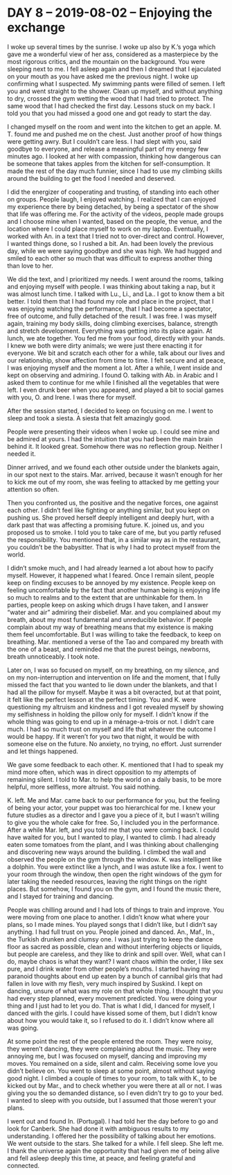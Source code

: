 # DAY 8 – 2019-08-02 – Enjoying the exchange

I woke up several times by the sunrise. I woke up also by K.’s yoga which gave me a wonderful view of her ass, considered as a masterpiece by the most rigorous critics, and the mountain on the background. You were sleeping next to me. I fell asleep again and then I dreamed that I ejaculated on your mouth as you have asked me the previous night. I woke up confirming what I suspected. My swimming pants were filled of semen. I left you and went straight to the shower. Clean up myself, and without anything to dry, crossed the gym wetting the wood that I had tried to protect. The same wood that I had checked the first day. Lessons stuck on my back. I told you that you had missed a good one and got ready to start the day. 

I changed myself on the room and went into the kitchen to get an apple. M. T.  found me and pushed me on the chest. Just another proof of how things were getting awry. But I couldn’t care less. I had slept with you, said goodbye to everyone, and release a meaningful part of my energy few minutes ago. I looked at her with compassion, thinking how dangerous can be someone that takes apples from the kitchen for self-consumption. It made the rest of the day much funnier, since I had to use my climbing skills around the building to get the food I needed and deserved.  

I did the energizer of cooperating and trusting, of standing into each other on groups. People laugh, I enjoyed watching. I realized that I can enjoyed my experience there by being detached, by being a spectator of the show that life was offering me. For the activity of the videos, people made groups and I choose mine when I wanted, based on the people, the venue, and the location where I could place myself to work on my laptop. Eventually, I worked with An. in a text that I tried not to over-direct and control. However, I wanted things done, so I rushed a bit. An. had been lovely the previous day, while we were saying goodbye and she was high. We had hugged and smiled to each other so much that was difficult to express another thing than love to her. 

We did the text, and I prioritized my needs. I went around the rooms, talking and enjoying myself with people. I was thinking about taking a nap, but it was almost lunch time. I talked with Lu., Li., and La.. I got to know them a bit better. I told them that I had found my role and place in the project, that I was enjoying watching the performance, that I had become a spectator, free of outcome, and fully detached of the result. I was free. I was myself again, training my body skills, doing climbing exercises, balance, strength and stretch development. Everything was getting into its place again. 
At lunch, we ate together. You fed me from your food, directly with your hands. I knew we both were dirty animals; we were just there enacting it for everyone. We bit and scratch each other for a while, talk about our lives and our relationship, show affection from time to time. I felt secure and at peace, I was enjoying myself and the moment a lot. After a while, I went inside and kept on observing and admiring. I found O. talking with Ab. in Arabic and I asked them to continue for me while I finished all the vegetables that were left. I even drunk beer when you appeared, and played a bit to social games with you, O. and Irene. I was there for myself. 

After the session started, I decided to keep on focusing on me. I went to sleep and took a siesta. A siesta that felt amazingly good.

People were presenting their videos when I woke up. I could see mine and be admired at yours. I had the intuition that you had been the main brain behind it. It looked great. Somehow there was no reflection group. Neither I needed it.  

Dinner arrived, and we found each other outside under the blankets again, in our spot next to the stairs. Mar. arrived, because it wasn’t enough for her to kick me out of my room, she was feeling to attacked by me getting your attention so often. 

Then you confronted us, the positive and the negative forces, one against each other. I didn’t feel like fighting or anything similar, but you kept on pushing us. She proved herself deeply intelligent and deeply hurt, with a dark past that was affecting a promising future. K. joined us, and you proposed us to smoke. I told you to take care of me, but you partly refused the responsibility. You mentioned that, in a similar way as in the restaurant, you couldn’t be the babysitter. That is why I had to protect myself from the world. 

I didn’t smoke much, and I had already learned a lot about how to pacify myself. However, it happened what I feared. Once I remain silent, people keep on finding excuses to be annoyed by my existence. People keep on feeling uncomfortable by the fact that another human being is enjoying life so much to realms and to the extent that are unthinkable for them. In parties, people keep on asking which drugs I have taken, and I answer “water and air” admiring their disbelief. Mar. and you complained about my breath, about my most fundamental and unreducible behavior. If people complain about my way of breathing means that my existence is making them feel uncomfortable. But I was willing to take the feedback, to keep on breathing. Mar. mentioned a verse of the Tao and compared my breath with the one of a beast, and reminded me that the purest beings, newborns, breath unnoticeably. I took note.

Later on, I was so focused on myself, on my breathing, on my silence, and on my non-interruption and intervention on life and the moment, that I fully missed the fact that you wanted to lie down under the blankets, and that I had all the pillow for myself. Maybe it was a bit overacted, but at that point, it felt like the perfect lesson at the perfect timing. You and K. were questioning my altruism and kindness and I got revealed myself by showing my selfishness in holding the pillow only for myself. I didn’t know if the whole thing was going to end up in a ménage-a-trois or not. I didn’t care much. I had so much trust on myself and life that whatever the outcome I would be happy. If it weren’t for you two that night, it would be with someone else on the future. No anxiety, no trying, no effort. Just surrender and let things happened. 

We gave some feedback to each other. K. mentioned that I had to speak my mind more often, which was in direct opposition to my attempts of remaining silent. I told to Mar. to help the world on a daily basis, to be more helpful, more selfless, more altruist. You said nothing. 

K. left. Me and Mar. came back to our performance for you, but the feeling of being your actor, your puppet was too hierarchical for me. I knew your future studies as a director and I gave you a piece of it, but I wasn’t willing to give you the whole cake for free. So, I included you in the performance. After a while Mar. left, and you told me that you were coming back. I could have waited for you, but I wanted to play, I wanted to climb. I had already eaten some tomatoes from the plant, and I was thinking about challenging and discovering new ways around the building. I climbed the wall and observed the people on the gym through the window. K. was intelligent like a dolphin. You were extinct like a lynch, and I was astute like a fox. I went to your room through the window, then open the right windows of the gym for later taking the needed resources, leaving the right things on the right places. But somehow, I found you on the gym, and I found the music there, and I stayed for training and dancing. 

People was chilling around and I had lots of things to train and improve. You were moving from one place to another. I didn’t know what where your plans, so I made mines. You played songs that I didn’t like, but I didn’t say anything. I had full trust on you. People joined and danced. An., Maf., In., the Turkish drunken and clumsy one. I was just trying to keep the dance floor as sacred as possible, clean and without interfering objects or liquids, but people are careless, and they like to drink and spill over. Well, what can I do, maybe chaos is what they want? I want chaos within the order, I like sex pure, and I drink water from other people’s mouths. I started having my paranoid thoughts about end up eaten by a bunch of cannibal girls that had fallen in love with my flesh, very much inspired by Suskind. I kept on dancing, unsure of what was my role on that whole thing. I thought that you had every step planned, every movement predicted. You were doing your thing and I just had to let you do. That is what I did, I danced for myself, I danced with the girls. I could have kissed some of them, but I didn’t know about how you would take it, so I refused to do it. I didn’t know where all was going.

At some point the rest of the people entered the room. They were noisy, they weren’t dancing, they were complaining about the music. They were annoying me, but I was focused on myself, dancing and improving my moves. You remained on a side, silent and calm. Receiving some love you didn’t believe on. You went to sleep at some point, almost without saying good night. I climbed a couple of times to your room, to talk with K., to be kicked out by Mar., and to check whether you were there at all or not. I was giving you the so demanded distance, so I even didn’t try to go to your bed. I wanted to sleep with you outside, but I assumed that those weren’t your plans. 

I went out and found In. (Portugal). I had told her the day before to go and look for Canberk. She had done it with ambiguous results to my understanding. I offered her the possibility of talking about her emotions. We went outside to the stars. She talked for a while. I fell sleep. She left me. I thank the universe again the opportunity that had given me of being alive and fell asleep deeply this time, at peace, and feeling grateful and connected. 
